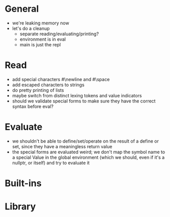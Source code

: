 # General
- we're leaking memory now
- let's do a cleanup
    - separate reading/evaluating/printing?
    - environment is in eval
    - main is just the repl

# Read
- add special characters #\newline and #\space
- add escaped characters to strings
- do pretty printing of lists
- maybe switch from distinct lexing tokens and value indicators
- should we validate special forms to make sure they have the correct syntax before eval?

# Evaluate
- we shouldn't be able to define/set/operate on the result of a define or set, since they have a meaningless return value
- the special forms are evaluated weird; we don't map the symbol name to a special Value in the global environment (which we should, even if it's a nullptr, or itself) and try to evaluate it

# Built-ins

# Library

